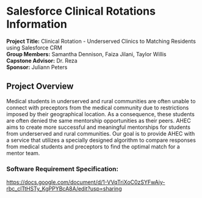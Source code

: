 # Salesforce Clinical Rotations Information
**Project Title:** Clinical Rotation - Underserved Clinics to Matching Residents using Salesforce CRM <br>
**Group Members:** Samantha Dennison, Faiza Jilani, Taylor Willis <br>
**Capstone Advisor:** Dr. Reza <br>
**Sponsor:** Juliann Peters <br>

## Project Overview
Medical students in underserved and rural communities are often 
unable to connect with preceptors from the medical community due to 
restrictions imposed by their geographical location. As a consequence, 
these students are often denied the same mentorship opportunities
as their peers. AHEC aims to create more successful and meaningful
mentorships for students from underserved and rural communities. 
Our goal is to provide AHEC with a service that utilizes a specially
designed algorithm to compare responses from medical students and 
preceptors to find the optimal match for a mentor team.

### Software Requirement Specification:
https://docs.google.com/document/d/1-VVqTriXoC0zSYFwAiy-rbc_clTtHSTy_KgPPYBcA8A/edit?usp=sharing
